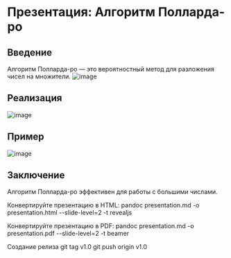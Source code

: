 # Презентация: Алгоритм Полларда-ро

## Введение
Алгоритм Полларда-ро — это вероятностный метод для разложения чисел на множители.
![image](https://github.com/user-attachments/assets/ab599d2f-d4f0-41f4-b514-1f237b1fe577)

## Реализация
![image](https://github.com/user-attachments/assets/6c0671a5-43c6-4e94-88d3-24541d61f165)


## Пример
![image](https://github.com/user-attachments/assets/58956284-4209-47db-b333-1b2f759c5e90)


## Заключение
Алгоритм Полларда-ро эффективен для работы с большими числами.

Конвертируйте презентацию в HTML:
pandoc presentation.md -o presentation.html --slide-level=2 -t revealjs

Конвертируйте презентацию в PDF:
pandoc presentation.md -o presentation.pdf --slide-level=2 -t beamer

Создание релиза
git tag v1.0
git push origin v1.0
